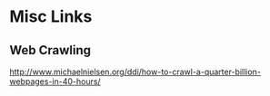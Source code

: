 # Misc Links

## Web Crawling
http://www.michaelnielsen.org/ddi/how-to-crawl-a-quarter-billion-webpages-in-40-hours/
